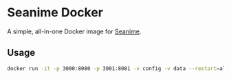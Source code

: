 # Seanime Docker

A simple, all-in-one Docker image for [Seanime](https://seanime.rahim.app/).

## Usage

```bash
docker run -it -p 3000:8080 -p 3001:8081 -v config -v data --restart=always --name seanime coyann/seanime
```
